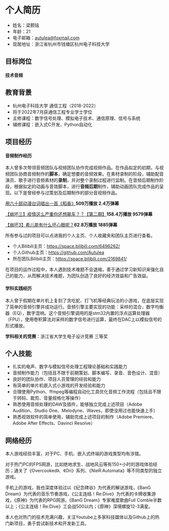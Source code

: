 # 个人简历

- 姓名：梁颢铭
- 年龄：21
- 电子邮箱：autulea@foxmail.com
- 现居地址：浙江省杭州市钱塘区杭州电子科技大学

## 目标岗位

#### 技术音频

## 教育背景

- 杭州电子科技大学	通信工程（2018-2022）
- 将于2022年7月获通信工程专业学士学位
- 主修课程：数字信号处理、模拟电子技术、通信原理、信号与系统
- 辅修课程：嵌入式C开发、Python自动化

## 项目经历
#### 音频制作经历
本人曾多次带领音频团队与视频团队协作完成视频作品。在作品拟定的初期，与视频团队协商音频制作的**脚本**，确定想要的音频效果。在素材录制的阶段，辅助配音演员、歌手进行音频素材的**录制**，并对整个录制过程进行监制。在音频后期制作阶段，根据拟定的动画与音效脚本，进行**音频后期**制作，辅助动画团队完成作品的呈现。以下是曾经参与过策划及后期制作的部分音视频作品。

[用六十部动漫台词唱出一首《稻香》](https://www.bilibili.com/video/BV16V411C7Jv "用六十部动漫台词唱出一首《稻香》")**509万播放 2.4万弹幕**

[【崩坏三】疫情这么严重你还想飙车？？【第二期】](https://www.bilibili.com/video/BV1W7411K7ti "【崩坏三】疫情这么严重你还想飙车？？【第二期】")**158.4万播放 9579弹幕**

[【崩坏3】希儿能有什么坏心眼呢？](https://www.bilibili.com/video/BV1Xb4y1Z7Mm "【崩坏3】希儿能有什么坏心眼呢？")**62.8万播放 1885弹幕**

所有参与过的项目可以点进我的个人主页、个人收藏夹和团队主页进行查看。
- 个人Bilibili主页：https://space.bilibili.com/6496262/
- 个人Github主页：https://github.com/Autulea 
- 所在团队Bilibili主页：https://space.bilibili.com/2169841/

在项目的运作过程中，本人遇到技术难题不会退缩，善于通过学习新知识来强化自己的能力，从而解决技术难题，为团队创造了良好的经济效益和广告效益。

#### 学科实践经历
本人曾于假期在单片机上复刻了贪吃蛇、打飞机等经典玩法的小游戏，在底层实现了简单的音频引擎并成功运行。音频引擎主要实现的功能：采样的混合，数字均衡器（EQ），数字混响。这个音频引擎调用的是stm32内置的浮点运算处理器（FPU），使用卷积算法对采样的数字信号进行运算，最终在DAC上以模拟信号的形式播放。

**学科相关的竞赛**：浙江省大学生电子设计竞赛 三等奖

## 个人技能	

- 扎实的电声、数字与模拟信号处理工程理论基础和实践能力
- 音频制作能力（包括且不限于前期策划、脚本编写、录音、音色设计、混音）
- 良好的团队协作、项目人员管理的经验和能力
- 有简单的单片机嵌入式小游戏的开发经验和能力
- 合理使用Python、ffmpeg等编程自动化工具优化音频工作流程（包括且不限于转码、裁剪、音量规格化等操作）
- 熟悉使用音频处理的DAW及插件，能够独立完成上述项目（Adobe Audition、Studio One、Melodyne、Waves，即使没用过也能快速上手）
- 熟悉视效软件的简单使用，辅助完成上述项目的制作（Adobe Premiere、Adobe After Effects、Davinci Resolve）

## 网络经历

本人游戏经验丰富，对于PC、手机、嵌入式终端的游戏类型均有涉猎。

对于热门PC的FPS网游，比如绝地求生、战地风云等有150+小时的游戏体验经历；通关了《Overcooked》、《Ori》系列、《NieR:Automata》等不同类型的独立游戏。

手机上的游戏，我也深度体验过以《纪念碑谷》为代表的解谜游戏，《BanG Dream》为代表的音乐节奏游戏，《公主连结！Re:Dive》为代表的卡牌收集游戏，《原神》为代表的RPG网游。《BanG Dream》专家难度歌曲Full Comble半数以上；《公主连结！Re:Dive》工会战500以内；《原神》深境螺旋12-3满星。

本人也对热门的技术充满兴趣，关注Youtube上多家科技媒体以及Github上的热门新项目，勇于尝试新技术和开发新工具。

